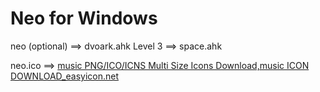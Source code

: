 Neo for Windows
===============

neo (optional) ==> dvoark.ahk
Level 3        ==> space.ahk

neo.ico        ==> [music PNG/ICO/ICNS Multi Size Icons Download,music ICON DOWNLOAD_easyicon.net](http://www.easyicon.net/language.en/1194925-music_icon.html)

